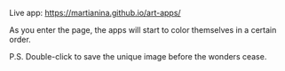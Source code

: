 Live app: https://martianina.github.io/art-apps/

As you enter the page, the apps will start to color themselves in a certain order.

P.S. Double-click to save the unique image before the wonders cease.

